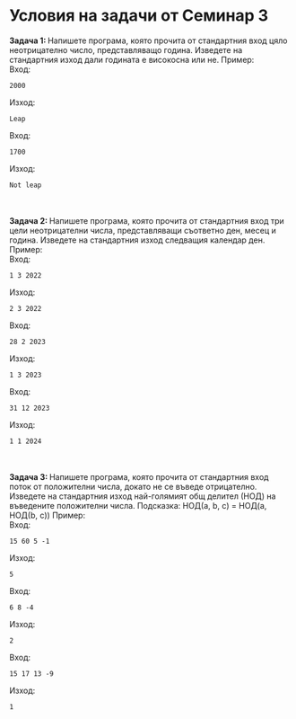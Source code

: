 <h1> Условия на задачи от Семинар 3 </h1>
<strong> Задача 1: </strong> Напишете програма, която прочита от стандартния вход цяло неотрицателно число, представляващо година. Изведете на стандартния изход дали годината е високосна или не.
Пример: <br />
Вход:

```
2000
```

Изход:
```
Leap
```
Вход:
```
1700
```
Изход:
```
Not leap
```
<br />
<br />
<strong> Задача 2: </strong> Напишете програма, която прочита от стандартния вход три цели неотрицателни числа, представляващи съответно ден, месец и година. Изведете на стандартния изход следващия календар ден.
Пример: <br />
Вход:

```
1 3 2022
```
Изход:

```
2 3 2022
```
Вход:

```
28 2 2023
```
Изход:

```
1 3 2023
```
Вход:

```
31 12 2023
```
Изход:

```
1 1 2024
```
<br />
<br />
<strong> Задача 3: </strong> Напишете програма, която прочита от стандартния вход поток от положителни числа, докато не се въведе отрицателно. Изведете на стандартния изход най-голямият общ делител (НОД) на въведените положителни числа.
Подсказка: НОД(a, b, c) = НОД(а, НОД(b, c))
Пример: <br />
Вход: 

```
15 60 5 -1
```
Изход:

```
5
```
Вход:

```
6 8 -4
```
Изход:

```
2
```
Вход:
```
15 17 13 -9
```
Изход:

```
1
```
